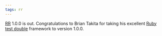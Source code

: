 ```yaml
---
tags: rr
---
```


[RR](/wiki/RR) 1.0.0 is out. Congratulations to Brian Takita for taking his excellent [Ruby](/wiki/Ruby) [test double](/wiki/test_double) framework to version 1.0.0.
